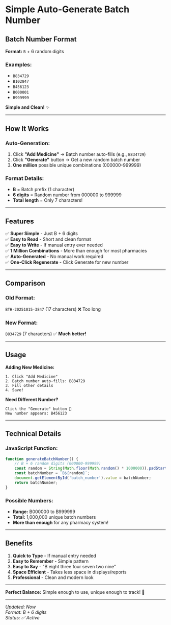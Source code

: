 # Simple Auto-Generate Batch Number

## Batch Number Format

**Format:** `B` + 6 random digits

### Examples:
- `B834729`
- `B102847`
- `B456123`
- `B000001`
- `B999999`

**Simple and Clean!** ✨

---

## How It Works

### Auto-Generation:
1. Click **"Add Medicine"** → Batch number auto-fills (e.g., `B834729`)
2. Click **"Generate"** button → Get a new random batch number
3. **One million** possible unique combinations (000000-999999)

### Format Details:
- **B** = Batch prefix (1 character)
- **6 digits** = Random number from 000000 to 999999
- **Total length** = Only 7 characters!

---

## Features

✅ **Super Simple** - Just B + 6 digits  
✅ **Easy to Read** - Short and clean format  
✅ **Easy to Write** - If manual entry ever needed  
✅ **1 Million Combinations** - More than enough for most pharmacies  
✅ **Auto-Generated** - No manual work required  
✅ **One-Click Regenerate** - Click Generate for new number  

---

## Comparison

### Old Format:
`BTH-20251015-3847` (17 characters) ❌ Too long

### New Format:
`B834729` (7 characters) ✅ **Much better!**

---

## Usage

**Adding New Medicine:**
```
1. Click "Add Medicine"
2. Batch number auto-fills: B834729
3. Fill other details
4. Save!
```

**Need Different Number?**
```
Click the "Generate" button 🔄
New number appears: B456123
```

---

## Technical Details

### JavaScript Function:
```javascript
function generateBatchNumber() {
    // B + 6 random digits (000000-999999)
    const random = String(Math.floor(Math.random() * 1000000)).padStart(6, '0');
    const batchNumber = `B${random}`;
    document.getElementById('batch_number').value = batchNumber;
    return batchNumber;
}
```

### Possible Numbers:
- **Range:** B000000 to B999999
- **Total:** 1,000,000 unique batch numbers
- **More than enough** for any pharmacy system!

---

## Benefits

1. **Quick to Type** - If manual entry needed
2. **Easy to Remember** - Simple pattern
3. **Easy to Say** - "B eight three four seven two nine"
4. **Space Efficient** - Takes less space in displays/reports
5. **Professional** - Clean and modern look

---

**Perfect Balance:** Simple enough to use, unique enough to track! 🎯

---

*Updated: Now*  
*Format: B + 6 digits*  
*Status: ✅ Active*


